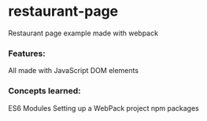 # restaurant-page
Restaurant page example made with webpack

### Features:

All made with JavaScript DOM elements

### Concepts learned:

ES6 Modules
Setting up a WebPack project
npm packages

